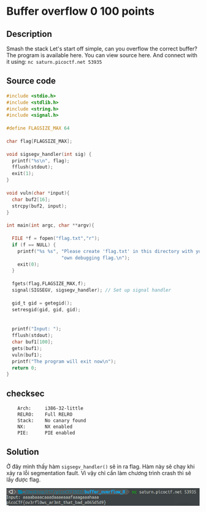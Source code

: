 # Buffer overflow 0 100 points

## Description

Smash the stack
Let's start off simple, can you overflow the correct buffer? The program is available here. You can view source here. And connect with it using: `nc saturn.picoctf.net 53935`

## Source code

```C
#include <stdio.h>
#include <stdlib.h>
#include <string.h>
#include <signal.h>

#define FLAGSIZE_MAX 64

char flag[FLAGSIZE_MAX];

void sigsegv_handler(int sig) {
  printf("%s\n", flag);
  fflush(stdout);
  exit(1);
}

void vuln(char *input){
  char buf2[16];
  strcpy(buf2, input);
}

int main(int argc, char **argv){
  
  FILE *f = fopen("flag.txt","r");
  if (f == NULL) {
    printf("%s %s", "Please create 'flag.txt' in this directory with your",
                    "own debugging flag.\n");
    exit(0);
  }
  
  fgets(flag,FLAGSIZE_MAX,f);
  signal(SIGSEGV, sigsegv_handler); // Set up signal handler
  
  gid_t gid = getegid();
  setresgid(gid, gid, gid);


  printf("Input: ");
  fflush(stdout);
  char buf1[100];
  gets(buf1); 
  vuln(buf1);
  printf("The program will exit now\n");
  return 0;
}
```

## checksec

```terminal
    Arch:     i386-32-little
    RELRO:    Full RELRO
    Stack:    No canary found
    NX:       NX enabled
    PIE:      PIE enabled
```

## Solution

Ở đây mình thấy hàm `sigsegv_handler()` sẽ in ra flag. Hàm này sẽ chạy khi xảy ra lỗi segmentation fault. Vì vậy chỉ cần làm chương trình crash thì sẽ lấy được flag.

![cach1](cach1.png)